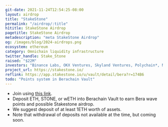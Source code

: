 ```yaml
---
git-date: 2021-11-24T12:54:25-08:00
layout: airdrop
title: "StakeStone"
permalink: "/airdrop/:title"
h1title: StakeStone Airdrop
pagetitle: StakeStone Airdrop
metadescription: "meta StakeStone Airdrop"
og: /images/blog/2024-airdrops.png
ecosystem: ethereum
category: Omnichain liquidity infrastructure
twitter_handle: Stake_Stone
raised: "$22M"
investors: "Binance Labs, OKX Ventures, Skyland Ventures, Polychain*, Nomad Capital, HashKey Capital, Amber Group, Bankless Ventures, dao5, SevenX Ventures, Youbi Capital, Mask Network"
project_url: https://stakestone.io/
reflink: https://app.stakestone.io/u/vault/detail/bera?r=174B6
todo: "Points system in Berachain Vault"
---
```


- Join using [this link](https://app.stakestone.io/u/vault/detail/bera?r=174B6).
- Deposit ETH, STONE, or wETH into Berachain Vault to earn Bera wave points and possible Stakestone airdrop.
- We suggest deposit of at least 1ETH worth of assets.   
- Note that withdrawal of deposits not available at the time, but coming soon.
